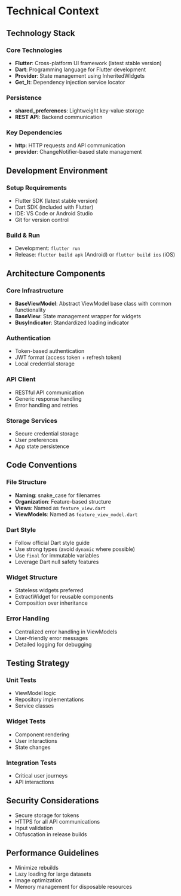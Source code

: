 # Technical Context

## Technology Stack

### Core Technologies
- **Flutter**: Cross-platform UI framework (latest stable version)
- **Dart**: Programming language for Flutter development
- **Provider**: State management using InheritedWidgets
- **Get_It**: Dependency injection service locator

### Persistence
- **shared_preferences**: Lightweight key-value storage
- **REST API**: Backend communication

### Key Dependencies
- **http**: HTTP requests and API communication
- **provider**: ChangeNotifier-based state management

## Development Environment

### Setup Requirements
- Flutter SDK (latest stable version)
- Dart SDK (included with Flutter)
- IDE: VS Code or Android Studio
- Git for version control

### Build & Run
- Development: `flutter run`
- Release: `flutter build apk` (Android) or `flutter build ios` (iOS)

## Architecture Components

### Core Infrastructure
- **BaseViewModel**: Abstract ViewModel base class with common functionality
- **BaseView**: State management wrapper for widgets
- **BusyIndicator**: Standardized loading indicator

### Authentication
- Token-based authentication
- JWT format (access token + refresh token)
- Local credential storage

### API Client
- RESTful API communication
- Generic response handling
- Error handling and retries

### Storage Services
- Secure credential storage
- User preferences
- App state persistence

## Code Conventions

### File Structure
- **Naming**: snake_case for filenames
- **Organization**: Feature-based structure
- **Views**: Named as `feature_view.dart`
- **ViewModels**: Named as `feature_view_model.dart`

### Dart Style
- Follow official Dart style guide
- Use strong types (avoid `dynamic` where possible)
- Use `final` for immutable variables
- Leverage Dart null safety features

### Widget Structure
- Stateless widgets preferred
- ExtractWidget for reusable components
- Composition over inheritance

### Error Handling
- Centralized error handling in ViewModels
- User-friendly error messages
- Detailed logging for debugging

## Testing Strategy

### Unit Tests
- ViewModel logic
- Repository implementations
- Service classes

### Widget Tests
- Component rendering
- User interactions
- State changes

### Integration Tests
- Critical user journeys
- API interactions

## Security Considerations
- Secure storage for tokens
- HTTPS for all API communications
- Input validation
- Obfuscation in release builds

## Performance Guidelines
- Minimize rebuilds
- Lazy loading for large datasets
- Image optimization
- Memory management for disposable resources 